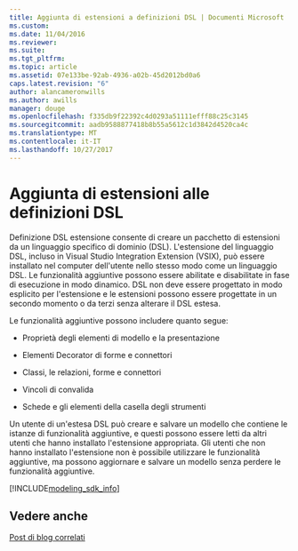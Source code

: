 ```yaml
---
title: Aggiunta di estensioni a definizioni DSL | Documenti Microsoft
ms.custom: 
ms.date: 11/04/2016
ms.reviewer: 
ms.suite: 
ms.tgt_pltfrm: 
ms.topic: article
ms.assetid: 07e133be-92ab-4936-a02b-45d2012bd0a6
caps.latest.revision: "6"
author: alancameronwills
ms.author: awills
manager: douge
ms.openlocfilehash: f335db9f22392c4d0293a51111efff88c25c3145
ms.sourcegitcommit: aadb9588877418b8b55a5612c1d3842d4520ca4c
ms.translationtype: MT
ms.contentlocale: it-IT
ms.lasthandoff: 10/27/2017
---
```

# <a name="adding-extensions-to-dsl-definitions"></a>Aggiunta di estensioni alle definizioni DSL
Definizione DSL estensione consente di creare un pacchetto di estensioni da un linguaggio specifico di dominio (DSL). L'estensione del linguaggio DSL, incluso in Visual Studio Integration Extension (VSIX), può essere installato nel computer dell'utente nello stesso modo come un linguaggio DSL. Le funzionalità aggiuntive possono essere abilitate e disabilitate in fase di esecuzione in modo dinamico. DSL non deve essere progettato in modo esplicito per l'estensione e le estensioni possono essere progettate in un secondo momento o da terzi senza alterare il DSL estesa.  
  
 Le funzionalità aggiuntive possono includere quanto segue:  
  
-   Proprietà degli elementi di modello e la presentazione  
  
-   Elementi Decorator di forme e connettori  
  
-   Classi, le relazioni, forme e connettori  
  
-   Vincoli di convalida  
  
-   Schede e gli elementi della casella degli strumenti  
  
 Un utente di un'estesa DSL può creare e salvare un modello che contiene le istanze di funzionalità aggiuntive, e questi possono essere letti da altri utenti che hanno installato l'estensione appropriata. Gli utenti che non hanno installato l'estensione non è possibile utilizzare le funzionalità aggiuntive, ma possono aggiornare e salvare un modello senza perdere le funzionalità aggiuntive.  

[!INCLUDE[modeling_sdk_info](includes/modeling_sdk_info.md)]

## <a name="see-also"></a>Vedere anche  
 [Post di blog correlati](https://blogs.msdn.microsoft.com/visualstudioalm/tag/code-index/)
